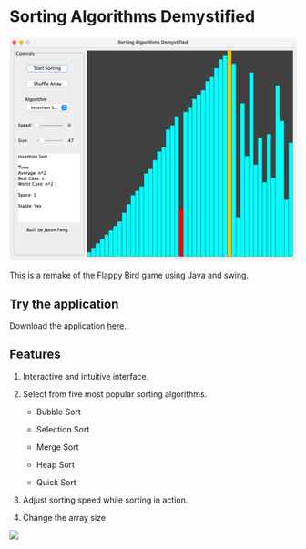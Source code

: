 # Sorting Algorithms Demystiﬁed

![](assets/screen-shot1.png)

This is a remake of the Flappy Bird game using Java and swing. 

## Try the application

Download the application [here](https://github.com/dyckia/flappy-bird-java/tree/master/out/artifacts/flappyBird_jar).

## Features

1. Interactive and intuitive interface. 

2. Select from five most popular sorting algorithms. 

   - Bubble Sort
   - Selection Sort
   - Merge Sort
   - Heap Sort

   - Quick Sort

3. Adjust sorting speed while sorting in action.

3. Change the array size

![](assets/screen-shot2.png)

